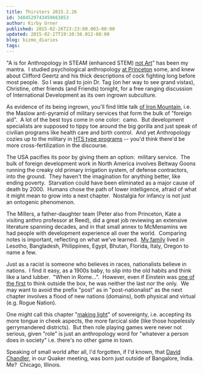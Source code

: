 ```yaml
---
title: Thirsters 2015.2.26
id: 3484529743459663853
author: Kirby Urner
published: 2015-02-26T23:23:00.003-08:00
updated: 2015-02-27T19:10:56.012-08:00
blog: bizmo_diaries
tags: 
---
```


"A is for Anthropology in STEAM (enhanced STEM) [not Art](http://www.theatlantic.com/video/index/381238/what-letter-should-we-add-to-stem/?utm_source=SFFB)" has been my mantra.  I studied psychological anthropology [at Princeton](http://worldgame.blogspot.com/2005/05/princeton-25th-reunion.html) some, and knew about Clifford Geertz and his thick descriptions of cock fighting long before most people.  So I was glad to join Dr. Tag (on her way to see grand vistas), Christine, other friends (and Friends) tonight, for a free ranging discussion of International Development as its own ingrown subculture.

As evidence of its being ingrown, you'll find little talk [of Iron Mountain](http://controlroom.blogspot.com/2008/12/iron-mountain-revisted.html), i.e. the Maslow anti-pyramid of military services that form the bulk of "foreign aid".  A lot of the best toys come in one color:  camo.  But development specialists are supposed to tippy toe around the big gorilla and just speak of civilian programs like health care and birth control.  And yet Anthropology cozies up to the military in [HTS type programs](http://controlroom.blogspot.com/2011/04/roller-coaster-at-reed.html) -- you'd think there'd be more cross-fertilization in the discourse.

The USA pacifies its poor by giving them an option:  military service.  The bulk of foreign development work in North America involves Beltway Goons running the creaky old primary irrigation system, of defense contractors, into the ground.  They haven't the imagination for anything better, like ending poverty.  Starvation could have been eliminated as a major cause of death by 2000.  Humans chose the path of lower intelligence, afraid of what it might mean to grow into a next chapter.  Nostalgia for infancy is not just an ontogenic phenomenon.

The Millers, a father-daughter team (Peter also from Princeton, Kate a visiting anthro professor at Reed), did a great job reviewing an extensive literature spanning decades, and in that small annex to McMenamins we had people with development experience all over the world.  Comparing notes is important, reflecting on what we've learned.  [My family](http://worldgame.blogspot.com/2005/12/whats-urner.html) lived in Lesotho, Bangladesh, Philippines, Egypt, Bhutan, Florida, Italy, Oregon to name a few.

Just as a racist is someone who believes in races, nationalists believe in nations.  I find it easy, as a 1900s baby, to slip into the old habits and think like a land lubber.  "When in Rome...".  However, even if Einstein was [one of the first](http://worldgame.blogspot.com/2010/07/einstein-omsi.html) to think outside the box, he was neither the last nor the only.  We may want to avoid the prefix "post" as in "post-nationalist" as the next chapter involves a flood of new nations (domains), both physical and virtual (e.g. Rogue Nation).

One might call this chapter "[making light](http://mybizmo.blogspot.com/2009/07/2nd-life-2nd-world.html)" of sovereignty, i.e. accepting its more tongue in cheek aspects, the more farcical side (like those hopelessly gerrymandered districts).  But then role playing games were never not serious, given "role" is just an anthropology word for "whatever a person does in society" i.e. there's no other game in town.

Speaking of small world after all, I'd forgotten, if I'd known, that [David Chandler](http://controlroom.blogspot.com/2014/11/wanderers-2014114.html), in our Quaker meeting, was born just outside of Bangalore, India.  Me?  Chicago, Illinois.
